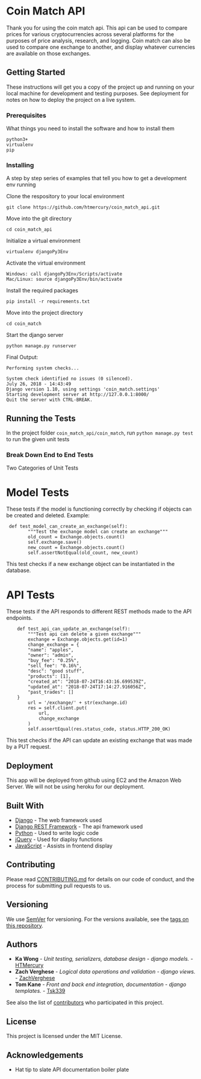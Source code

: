 # Coin Match API

Thank you for using the coin match api. This api can be used to compare prices for various cryptocurrencies across several platforms for the purposes of price analysis, research, and logging. Coin match can also be used to compare one exchange to another, and display whatever currencies are available on those exchanges.

## Getting Started

These instructions will get you a copy of the project up and running on your local machine for development and testing purposes. See deployment for notes on how to deploy the project on a live system.

### Prerequisites

What things you need to install the software and how to install them

```
python3+
virtualenv
pip
```

### Installing

A step by step series of examples that tell you how to get a development env running

Clone the respository to your local environment

```
git clone https://github.com/htmercury/coin_match_api.git
```

Move into the git directory

```
cd coin_match_api
```
Initialize a virtual environment
```
virtualenv djangoPy3Env
```
Activate the virtual environment
```
Windows: call djangoPy3Env/Scripts/activate
Mac/Linux: source djangoPy3Env/bin/activate
```
Install the required packages
```
pip install -r requirements.txt
```
Move into the project directory
```
cd coin_match
```
Start the django server
```
python manage.py runserver
```

Final Output:
```
Performing system checks...

System check identified no issues (0 silenced).
July 26, 2018 - 14:43:49
Django version 1.10, using settings 'coin_match.settings'
Starting development server at http://127.0.0.1:8000/
Quit the server with CTRL-BREAK.
```

## Running the Tests

In the project folder ```coin_match_api/coin_match```,
run ```python manage.py test``` to run the given unit tests

### Break Down End to End Tests

Two Categories of Unit Tests

# Model Tests
These tests if the model is functioning correctly by checking if objects can be created and deleted.
Example:
```
 def test_model_can_create_an_exchange(self):
        """Test the exchange model can create an exchange"""
        old_count = Exchange.objects.count()
        self.exchange.save()
        new_count = Exchange.objects.count()
        self.assertNotEqual(old_count, new_count)
```
This test checks if a new exchange object can be instantiated in the database.

# API Tests
These tests if the API responds to different REST methods made to the API endpoints.
```
    def test_api_can_update_an_exchange(self):
        """Test api can delete a given exchange"""
        exchange = Exchange.objects.get(id=1)
        change_exchange = {
        "name": "apples",
        "owner": "admin",
        "buy_fee": "0.25%",
        "sell_fee": "0.16%",
        "desc": "good stuff",
        "products": [1],
        "created_at": "2018-07-24T16:43:16.699539Z",
        "updated_at": "2018-07-24T17:14:27.916056Z",
        "past_trades": []
    }
        url = '/exchange/' + str(exchange.id)
        res = self.client.put(
            url,
            change_exchange
        )
        self.assertEqual(res.status_code, status.HTTP_200_OK)
```
This test checks if the API can update an existing exchange that was made by a PUT request.

## Deployment

This app will be deployed from github using EC2 and the Amazon Web Server. We will not be using heroku for our deployment.

## Built With

* [Django](https://www.djangoproject.com/) - The web framework used
* [Django REST Framework](www.django-rest-framework.org/) - The api framework used
* [Python](https://www.python.org/) - Used to write logic code
* [jQuery](https://jquery.com/) - Used for diaplsy functions
* [JavaScript](JavaScript.com) - Assists in frontend display

## Contributing

Please read [CONTRIBUTING.md](https://github.com/htmercury/coin_match_api/wiki/Contributing) for details on our code of conduct, and the process for submitting pull requests to us.

## Versioning

We use [SemVer](http://semver.org/) for versioning. For the versions available, see the [tags on this repository](https://github.com/your/project/tags). 

## Authors

* **Ka Wong** - *Unit testing, serializers, database design - django models.* - [HTMercury](https://github.com/htmercury/)
* **Zach Verghese** - *Logical data operations and validation - django views.* - [ZachVerghese](https://github.com/zachverghese)
* **Tom Kane** - *Front and back end integration, documentation - django templates.* - [Tsk339](https://github.com/tsk339)

See also the list of [contributors](https://github.com/htmercury/coin_match_api/contributors) who participated in this project.

## License

This project is licensed under the MIT License.

## Acknowledgements

* Hat tip to slate API documentation boiler plate

